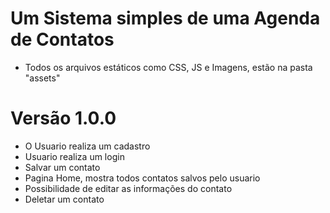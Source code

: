 # Um Sistema simples de uma Agenda de Contatos

- Todos os arquivos estáticos como CSS, JS e Imagens, estão na pasta "assets"  

# Versão 1.0.0

- O Usuario realiza um cadastro
- Usuario realiza um login
- Salvar um contato
- Pagina Home, mostra todos contatos salvos pelo usuario
- Possibilidade de editar as informações do contato
- Deletar um contato
